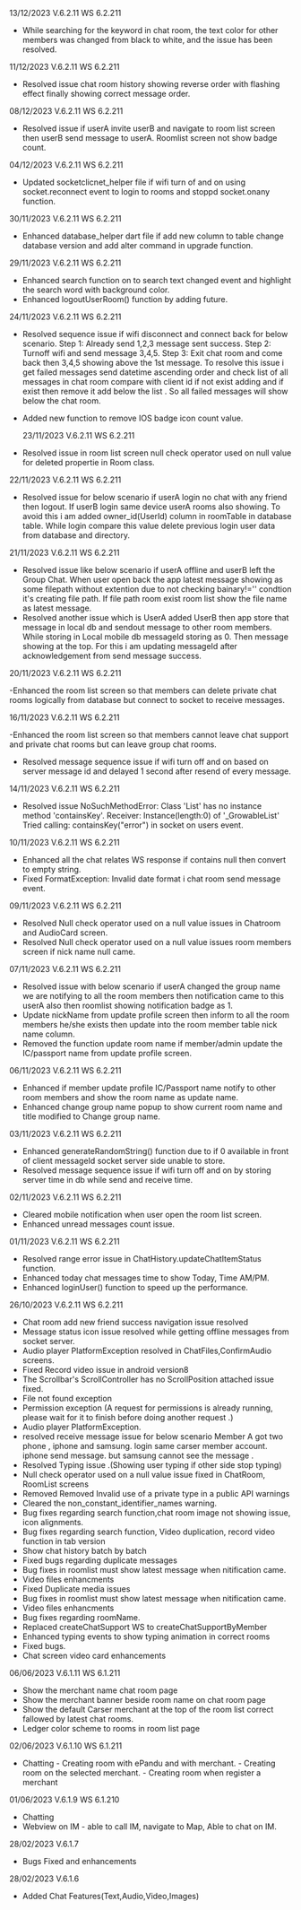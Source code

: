 13/12/2023 V.6.2.11
WS 6.2.211

- While searching for the keyword in chat room, the text color for other members was changed from black to white, and the issue has been resolved.

11/12/2023 V.6.2.11
WS 6.2.211

- Resolved issue chat room history showing reverse order with flashing effect finally showing correct message order.

08/12/2023 V.6.2.11
WS 6.2.211

- Resolved issue if userA invite userB and navigate to room list screen then userB send message to userA.
  Roomlist screen not show badge count.

04/12/2023 V.6.2.11
WS 6.2.211

- Updated socketclicnet_helper file if wifi turn of and on using socket.reconnect event to login to rooms and stoppd socket.onany function.

30/11/2023 V.6.2.11
WS 6.2.211

- Enhanced database_helper dart file if add new column to table change database version and add alter command in upgrade function.

29/11/2023 V.6.2.11
WS 6.2.211

- Enhanced search function on to search text changed event and highlight the search word with background color.
- Enhanced logoutUserRoom() function by adding future.

24/11/2023 V.6.2.11
WS 6.2.211

- Resolved sequence issue if wifi disconnect and connect back for below scenario.
  Step 1: Already send 1,2,3 message sent success.
  Step 2: Turnoff wifi and send message 3,4,5.
  Step 3: Exit chat room and come back then 3,4,5 showing above the 1st message.
  To resolve this issue i get failed messages send datetime ascending order and check list of all messages in chat room compare with client id if not exist adding and if exist then remove it add below the list . So all failed messages will show below the chat room.
- Added new function to remove IOS badge icon count value.

  23/11/2023 V.6.2.11
  WS 6.2.211

- Resolved issue in room list screen null check operator used on null value for deleted propertie in Room class.

22/11/2023 V.6.2.11
WS 6.2.211

- Resolved issue for below scenario if userA login no chat with any friend then logout. If userB login same device userA rooms also showing. To avoid this i am added owner_id(UserId) column in roomTable in database table. While login compare this value delete previous login user data from database and directory.

21/11/2023 V.6.2.11
WS 6.2.211

- Resolved issue like below scenario if userA offline and userB left the Group Chat. When user open back the app latest message showing as some filepath without extention due to not checking bainary!='' condtion it's creating file path. If file path room exist room list show the file name as latest message.
- Resolved another issue which is UserA added UserB then app store that message in local db and sendout message to other room members. While storing in Local mobile db messageId storing as 0. Then message showing at the top. For this i am updating messageId after acknowledgement from send message success.

20/11/2023 V.6.2.11
WS 6.2.211

-Enhanced the room list screen so that members can delete private chat rooms logically from database but connect to socket to receive messages.

16/11/2023 V.6.2.11
WS 6.2.211

-Enhanced the room list screen so that members cannot leave chat support and private chat rooms but can leave group chat rooms.

- Resolved message sequence issue if wifi turn off and on based on server message id and delayed 1 second after resend of every message.

14/11/2023 V.6.2.11
WS 6.2.211

- Resolved issue NoSuchMethodError: Class 'List<dynamic>' has no instance method 'containsKey'.
  Receiver: Instance(length:0) of '\_GrowableList'
  Tried calling: containsKey("error") in socket on users event.

10/11/2023 V.6.2.11
WS 6.2.211

- Enhanced all the chat relates WS response if contains null then convert to empty string.
- Fixed FormatException: Invalid date format i chat room send message event.

09/11/2023 V.6.2.11
WS 6.2.211

- Resolved Null check operator used on a null value issues in Chatroom and AudioCard screen.
- Resolved Null check operator used on a null value issues room members screen if nick name null came.

07/11/2023 V.6.2.11
WS 6.2.211

- Resolved issue with below scenario
  if userA changed the group name we are notifying to all the room members then notification came to this userA also then roomlist showing notification badge as 1.
- Update nickName from update profile screen then inform to all the room members he/she exists then update into the room member table nick name column.
- Removed the function update room name if member/admin update the IC/passport name from update profile screen.

06/11/2023 V.6.2.11
WS 6.2.211

- Enhanced if member update profile IC/Passport name notify to other room members and show the room name as update name.
- Enhanced change group name popup to show current room name and title modified to Change group name.

03/11/2023 V.6.2.11
WS 6.2.211

- Enhanced generateRandomString() function due to if 0 available in front of client messageId socket server side unable to store.
- Resolved message sequence issue if wifi turn off and on by storing server time in db while send and receive time.

02/11/2023 V.6.2.11
WS 6.2.211

- Cleared mobile notification when user open the room list screen.
- Enhanced unread messages count issue.

01/11/2023 V.6.2.11
WS 6.2.211

- Resolved range error issue in ChatHistory.updateChatItemStatus function.
- Enhanced today chat messages time to show Today, Time AM/PM.
- Enhanced loginUser() function to speed up the performance.

26/10/2023 V.6.2.11
WS 6.2.211

- Chat room add new friend success navigation issue resolved
- Message status icon issue resolved while getting offline messages from socket server.
- Audio player PlatformException resolved in ChatFiles,ConfirmAudio screens.
- Fixed Record video issue in android version8
- The Scrollbar's ScrollController has no ScrollPosition attached issue fixed.
- File not found exception
- Permission exception (A request for permissions is already running, please wait for it to finish before doing another request .)
- Audio player PlatformException.
- resolved receive message issue for below scenario
  Member A got two phone , iphone and samsung.
  login same carser member account.
  iphone send message. but samsung cannot see the message .
- Resolved Typing issue .(Showing user typing if other side stop typing)
- Null check operator used on a null value issue fixed in ChatRoom, RoomList screens
- Removed Removed Invalid use of a private type in a public API warnings
- Cleared the non_constant_identifier_names warning.
- Bug fixes regarding search function,chat room image not showing issue, icon alignments.
- Bug fixes regarding search function, Video duplication, record video function in tab version
- Show chat history batch by batch
- Fixed bugs regarding duplicate messages
- Bug fixes in roomlist must show latest message when nitification came.
- Video files enhancments
- Fixed Duplicate media issues
- Bug fixes in roomlist must show latest message when nitification came.
- Video files enhancments
- Bug fixes regarding roomName.
- Replaced createChatSupport WS to createChatSupportByMember
- Enhanced typing events to show typing animation in correct rooms
- Fixed bugs.
- Chat screen video card enhancements

06/06/2023 V.6.1.11
WS 6.1.211

- Show the merchant name chat room page
- Show the merchant banner beside room name on chat room page
- Show the default Carser merchant at the top of the room list correct fallowed by latest chat rooms.
- Ledger color scheme to rooms in room list page

02/06/2023 V.6.1.10
WS 6.1.211

- Chatting - Creating room with ePandu and with merchant. - Creating room on the selected merchant. - Creating room when register a merchant

01/06/2023 V.6.1.9
WS 6.1.210

- Chatting
- Webview on IM - able to call IM, navigate to Map, Able to chat on IM.

28/02/2023 V.6.1.7

- Bugs Fixed and enhancements

28/02/2023 V.6.1.6

- Added Chat Features(Text,Audio,Video,Images)
